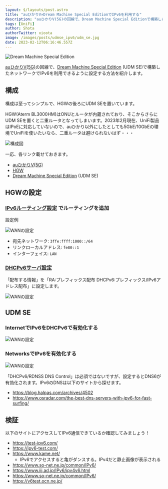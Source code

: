 ```yaml
---
layout: $/layouts/post.astro
title: "auひかりV×Dream Machine Special EditionでIPv6を利用する"
description: "auひかりV(5G)の回線で、Dream Machine Special Editionで構築したネットワークでIPv6を利用できるように設定する方法を紹介します。"
tags: [UniFi]
author: Shota
authorTwitter: xioota
image: /images/posts/udmse_ipv6/udm_se.jpg
date: 2023-02-12T06:16:46.557Z
---
```


![Dream Machine Special Edition](/images/posts/udmse_ipv6/udm_se.jpg)

[auひかりV(5G)]の回線で、[Dream Machine Special Edition] (UDM SE)で構築したネットワークでIPv6を利用できるように設定する方法を紹介します。

## 構成

構成は至ってシンプルで、HGWの後ろにUDM SEを置いています。

HGW(Aterm BL3000HM)はONUとルータが内蔵されており、そこからさらにUDM 
SEを置くと二重ルータとなってしまいます。2023年2月現在、UniFi製品はIPoEに対応していないので、auひかり以外にしたとしても5GbE/10GbEの環境でUniFiを使いたいなら、二重ルータは避けられないはず・・・

![構成図](/images/posts/udmse_ipv6/ipv6_arch.svg)

一応、各リンク載せておきます。

* [auひかりV(5G)]
* [HGW]
* [Dream Machine Special Edition] (UDM SE)


## HGWの設定

### [IPv6ルーティング設定](https://www.aterm.jp/function/bl3000hm/guide/web_ipv6route.html) でルーティングを追加

設定例

![WANの設定](/images/posts/udmse_ipv6/ipv6_routing.jpg)

* 宛先ネットワーク: `3ffe:ffff:1000::/64`
* リンクローカルアドレス: `fe80::1`
* インターフェイス: `LAN`

### [DHCPv6サーバ設定](https://www.aterm.jp/function/bl3000hm/guide/web_dhcpv6_serverset.html) 

「配布する情報」を「RA:プレフィックス配布 DHCPv6:プレフィックス/IPv6アドレス配布」に設定します。

![WANの設定](/images/posts/udmse_ipv6/dhcpv6.jpg)

## UDM SE

### InternetでIPv6をDHCPv6で有効化する

![WANの設定](/images/posts/udmse_ipv6/wan.jpg)

### NetworksでIPv6を有効化する

![WANの設定](/images/posts/udmse_ipv6/lan.jpg)

「DHCPv6/RDNSS DNS Control」は必須ではないですが、設定するとDNS6が有効化されます。IPv6のDNSは以下のサイトから探せます。

* https://blog.halpas.com/archives/4502
* https://www.osradar.com/the-best-dns-servers-with-ipv6-for-fast-surfing/

## 検証

以下のサイトにアクセスしてIPv6通信できているか確認してみましょう！

* https://test-ipv6.com/
* https://ipv6-test.com/
* https://www.kame.net/
  * IPv6でアクセスすると亀がダンスする。IPv4だと静止画像が表示される
* https://www.so-net.ne.jp/common/IPv6/
* https://www.iij.ad.jp/IPv6/ipv4v6.html
* https://www.so-net.ne.jp/common/IPv6/
* https://v6test.ocn.ne.jp/

[Dream Machine Special Edition]:https://jp.store.ui.com/products/dream-machine-se
[auひかりV(5G)]:https://www.au.com/internet/auhikari_10-5g/
[HGW]:https://www.au.com/support/service/internet/guide/modem/bl3000hm/